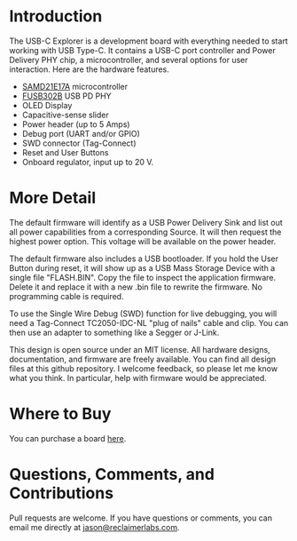 # Introduction

The USB-C Explorer is a development board with everything needed to start working with USB Type-C. It contains a USB-C port controller and Power Delivery PHY chip, a microcontroller, and several options for user interaction. Here are the hardware features.

* [SAMD21E17A](https://www.microchip.com/wwwproducts/en/ATSAMD21E17) microcontroller
* [FUSB302B](http://www.onsemi.com/PowerSolutions/product.do?id=FUSB302B) USB PD PHY
* OLED Display
* Capacitive-sense slider
* Power header (up to 5 Amps)
* Debug port (UART and/or GPIO)
* SWD connector (Tag-Connect)
* Reset and User Buttons
* Onboard regulator, input up to 20 V.

# More Detail

The default firmware will identify as a USB Power Delivery Sink and list out all power capabilities from a corresponding Source. It will then request the highest power option. This voltage will be available on the power header. 

The default firmware also includes a USB bootloader. If you hold the User Button during reset, it will show up as a USB Mass Storage Device with a single file "FLASH.BIN". Copy the file to inspect the application firmware. Delete it and replace it with a new .bin file to rewrite the firmware. No programming cable is required.

To use the Single Wire Debug (SWD) function for live debugging, you will need a Tag-Connect TC2050-IDC-NL "plug of nails" cable and clip. You can then use an adapter to something like a Segger or J-Link.

This design is open source under an MIT license. All hardware designs, documentation, and firmware are freely available. You can find all design files at this github repository. I welcome feedback, so please let me know what you think. In particular, help with firmware would be appreciated. 

# Where to Buy

You can purchase a board [here](https://www.tindie.com/products/ReclaimerLabs/usb-c-explorer/). 

# Questions, Comments, and Contributions

Pull requests are welcome. If you have questions or comments, you can email me directly at jason@reclaimerlabs.com. 
